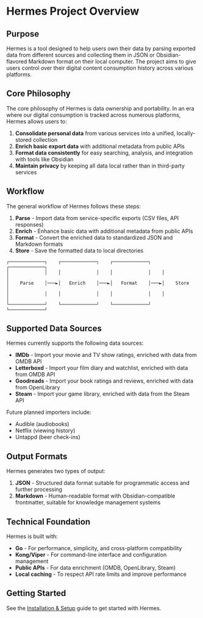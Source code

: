 # Hermes Project Overview

## Purpose

Hermes is a tool designed to help users own their data by parsing exported data from different sources and collecting them in JSON or Obsidian-flavored Markdown format on their local computer. The project aims to give users control over their digital content consumption history across various platforms.

## Core Philosophy

The core philosophy of Hermes is data ownership and portability. In an era where our digital consumption is tracked across numerous platforms, Hermes allows users to:

1. **Consolidate personal data** from various services into a unified, locally-stored collection
2. **Enrich basic export data** with additional metadata from public APIs
3. **Format data consistently** for easy searching, analysis, and integration with tools like Obsidian
4. **Maintain privacy** by keeping all data local rather than in third-party services

## Workflow

The general workflow of Hermes follows these steps:

1. **Parse** - Import data from service-specific exports (CSV files, API responses)
2. **Enrich** - Enhance basic data with additional metadata from public APIs
3. **Format** - Convert the enriched data to standardized JSON and Markdown formats
4. **Store** - Save the formatted data to local directories

```
┌─────────────┐    ┌─────────────┐    ┌─────────────┐    ┌─────────────┐
│             │    │             │    │             │    │             │
│    Parse    │───►│   Enrich    │───►│   Format    │───►│    Store    │
│             │    │             │    │             │    │             │
└─────────────┘    └─────────────┘    └─────────────┘    └─────────────┘
```

## Supported Data Sources

Hermes currently supports the following data sources:

- **IMDb** - Import your movie and TV show ratings, enriched with data from OMDB API
- **Letterboxd** - Import your film diary and watchlist, enriched with data from OMDB API
- **Goodreads** - Import your book ratings and reviews, enriched with data from OpenLibrary
- **Steam** - Import your game library, enriched with data from the Steam API

Future planned importers include:

- Audible (audiobooks)
- Netflix (viewing history)
- Untappd (beer check-ins)

## Output Formats

Hermes generates two types of output:

1. **JSON** - Structured data format suitable for programmatic access and further processing
2. **Markdown** - Human-readable format with Obsidian-compatible frontmatter, suitable for knowledge management systems

## Technical Foundation

Hermes is built with:

- **Go** - For performance, simplicity, and cross-platform compatibility
- **Kong/Viper** - For command-line interface and configuration management
- **Public APIs** - For data enrichment (OMDB, OpenLibrary, Steam)
- **Local caching** - To respect API rate limits and improve performance

## Getting Started

See the [Installation & Setup](02_installation_setup.md) guide to get started with Hermes.
